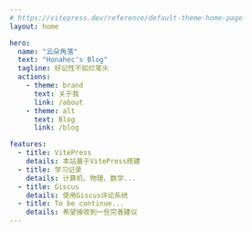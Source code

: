 ```yaml
---
# https://vitepress.dev/reference/default-theme-home-page
layout: home

hero:
  name: "云朵角落"
  text: "Honahec's Blog"
  tagline: 好记性不如烂笔头
  actions:
    - theme: brand
      text: 关于我
      link: /about
    - theme: alt
      text: Blog
      link: /blog

features:
  - title: VitePress
    details: 本站基于VitePress搭建
  - title: 学习记录
    details: 计算机、物理、数学...
  - title: Giscus
    details: 使用Giscus评论系统
  - title: To be continue...
    details: 希望接收到一些完善建议
---
```


